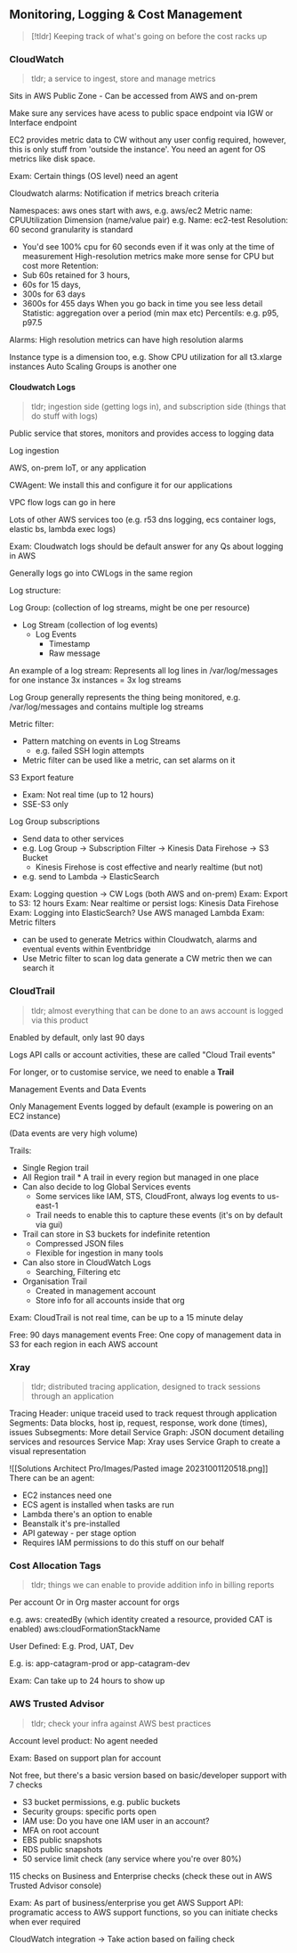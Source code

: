 ## Monitoring, Logging & Cost Management

> [!tldr] Keeping track of what's going on before the cost racks up
### CloudWatch

> tldr; a service to ingest, store and manage metrics

Sits in AWS Public Zone - Can be accessed from AWS and on-prem

Make sure any services have acess to public space endpoint via IGW or Interface endpoint

EC2 provides metric data to CW without any user config required, however, this is only stuff from 'outside the instance'. You need an agent for OS metrics like disk space.

Exam: Certain things (OS level) need an agent

Cloudwatch alarms: Notification if metrics breach criteria

Namespaces: aws ones start with aws, e.g. aws/ec2
Metric name: CPUUtilization
Dimension (name/value pair) e.g. Name: ec2-test
Resolution: 60 second granularity is standard
* You'd see 100% cpu for 60 seconds even if it was only at the time of measurement
High-resolution metrics make more sense for CPU but cost more
Retention: 
* Sub 60s retained for 3 hours, 
* 60s for 15 days, 
* 300s for 63 days
* 3600s for 455 days
When you go back in time you see less detail
Statistic: aggregation over a period (min max etc)
Percentils: e.g. p95, p97.5

Alarms: High resolution metrics can have high resolution alarms

Instance type is a dimension too, e.g. Show CPU utilization for all t3.xlarge instances
Auto Scaling Groups is another one

#### Cloudwatch Logs

> tldr; ingestion side (getting logs in), and subscription side (things that do stuff with logs)

Public service that stores, monitors and provides access to logging data

Log ingestion

AWS, on-prem IoT, or any application

CWAgent: We install this and configure it for our applications

VPC flow logs can go in here

Lots of other AWS services too (e.g. r53 dns logging, ecs container logs, elastic bs, lambda exec logs)

Exam: Cloudwatch logs should be default answer for any Qs about logging in AWS

Generally logs go into CWLogs in the same region

Log structure:

Log Group: (collection of log streams, might be one per resource)
* Log Stream (collection of log events)
	* Log Events
		* Timestamp
		* Raw message

An example of a log stream: Represents all log lines in /var/log/messages for one instance
3x instances = 3x log streams

Log Group generally represents the thing being monitored, e.g. /var/log/messages and contains multiple log streams

Metric filter:
* Pattern matching on events in Log Streams
	* e.g. failed SSH login attempts
* Metric filter can be used like a metric, can set alarms on it

S3 Export feature
* Exam: Not real time (up to 12 hours)
* SSE-S3 only

Log Group subscriptions
* Send data to other services
* e.g. Log Group -> Subscription Filter -> Kinesis Data Firehose -> S3 Bucket
	* Kinesis Firehose is cost effective and nearly realtime (but not)
* e.g. send to Lambda -> ElasticSearch 

Exam: Logging question -> CW Logs (both AWS and on-prem)
Exam: Export to S3: 12 hours
Exam: Near realtime or persist logs: Kinesis Data Firehose
Exam: Logging into ElasticSearch? Use AWS managed Lambda
Exam: Metric filters 
* can be used to generate Metrics within Cloudwatch, alarms and eventual events within Eventbridge
* Use Metric filter to scan log data generate a CW metric then we can search it

### CloudTrail

> tldr; almost everything that can be done to an aws account is logged via this product

Enabled by default, only last 90 days

Logs API calls or account activities, these are called "Cloud Trail events"

For longer, or to customise service, we need to enable a **Trail**

Management Events and Data Events

Only Management Events logged by default (example is powering on an EC2 instance)

(Data events are very high volume)

Trails:
* Single Region trail
* All Region trail
		* A trail in every region but managed in one place
* Can also decide to log Global Services events
	* Some services like IAM, STS, CloudFront, always log events to us-east-1
	* Trail needs to enable this to capture these events (it's on by default via gui)
* Trail can store in S3 buckets for indefinite retention
	* Compressed JSON files
	* Flexible for ingestion in many tools
* Can also store in CloudWatch Logs
	* Searching, Filtering etc
* Organisation Trail
	* Created in management account
	* Store info for all accounts inside that org

Exam: CloudTrail is not real time, can be up to a 15 minute delay

Free: 90 days management events
Free: One copy of management data in S3 for each region in each AWS account

### Xray

> tldr; distributed tracing application, designed to track sessions through an application

Tracing Header: unique traceid used to track request through application
Segments: Data blocks, host ip, request, response, work done (times), issues
Subsegments: More detail
Service Graph: JSON document detailing services and resources
Service Map: Xray uses Service Graph to create a visual representation

![[Solutions Architect Pro/Images/Pasted image 20231001120518.png]]
There can be an agent:
* EC2 instances need one
* ECS agent is installed when tasks are run
* Lambda there's an option to enable
* Beanstalk it's pre-installed
* API gateway - per stage option
* Requires IAM permissions to do this stuff on our behalf

### Cost Allocation Tags

> tldr; things we can enable to provide addition info in billing reports

Per account
Or in Org master account for orgs

e.g.
aws: createdBy (which identity created a resource, provided CAT is enabled)
aws:cloudFormationStackName

User Defined:
E.g. Prod, UAT, Dev

E.g. is: app-catagram-prod or app-catagram-dev

Exam: Can take up to 24 hours to show up
### AWS Trusted Advisor

> tldr; check your infra against AWS best practices

Account level product: No agent needed

Exam: Based on support plan for account

Not free, but there's a basic version based on basic/developer support with 7 checks
* S3 bucket permissions, e.g. public buckets
* Security groups: specific ports open
* IAM use: Do you have one IAM user in an account?
* MFA on root account
* EBS public snapshots
* RDS public snapshots
* 50 service limit check (any service where you're over 80%)

115 checks on Business and Enterprise checks (check these out in AWS Trusted Advisor console)

Exam: As part of business/enterprise you get AWS Support API: programatic access to AWS support functions, so you can initiate checks when ever required

CloudWatch integration -> Take action based on failing check

